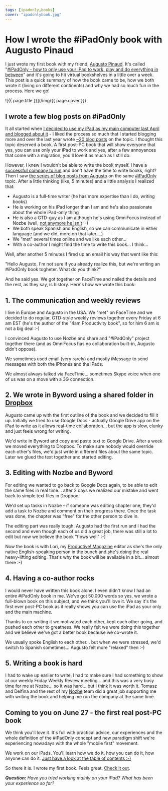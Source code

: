 ```yaml
---
tags: [ipadonly,books]
cover: "ipadonlybook.jpg"
---
```


# How I wrote the #iPadOnly book with Augusto Pinaud

I just wrote my first book with my friend, [Augusto Pinaud][ap]. It's called "[#iPadOnly - how to only use your iPad to work, play and do everything in between][io]" and it's going to hit virtual bookshelves in a little over a week. This post is a quick summary of how the book came to be, how we both wrote it (living on different continents) and why we had so much fun in the process. Here we go!

<!--More-->

![{{ page.title }}](/img/{{ page.cover }})

## I wrote a few blog posts on #iPadOnly

It all started when [I decided to use my iPad as my main computer last April and blogged about it][i1] - I liked the process so much that I started blogging more and over the last year wrote [~20 blog posts][i] on the topic. I thought this topic deserved a book. A first post-PC book that will show everyone that yes, you can use only your iPad to work and yes, after a few annoyances that come with a migration, you'll love it as much as I still do.

However, I knew I wouldn't be able to write the book myself. I have a [successful company to run][n] and don't have the time to write books, right? Then I saw [the series of blog posts from Augusto][a1] on the same  [#iPadOnly][i] topic. After a little thinking (like, 5 minutes) and a little analysis I realized that:

* Augusto is a full-time writer (he has more expertise than I do, writing books)
* He is working on his iPad longer than I am and he's also passionate about the whole iPad-only thing
* He is also a GTD-guy as I am although he's using OmniFocus instead of Nozbe (well, [not anymore he isn't][a2] :-)
* We both speak Spanish and English, so we can communicate in either language (and we did, more on that later....)
* We "met" several times online and we like each other...
* With a co-author I might find the time to write this book... I think...

Well, after another 5 minutes I fired up an email his way that went like this:

"Hello Augusto, I'm not sure if you already realize this, but we're writing an #iPadOnly book togheter. What do you think?"

And he said yes. We got together on FaceTime and nailed the details and the rest, as they say, is history. Here's how we wrote this book:



## 1. The communication and weekly reviews

I live in Europe and Augusto in the USA. We "met" on FaceTime and we decided to do regular, GTD-style weekly reviews together every Friday at 6 am EST (he's the author of the "4am Productivity book", so for him 6 am is not a big deal :-)

I convinced Augusto to use Nozbe and share and "#iPadOnly" project together there (and as OmniFocus has no collaboration built-in, Augusto didn't oppose).

We sometimes used email (very rarely) and mostly iMessage to send messages with both the iPhones and the iPads.

We almost always talked via FaceTime... sometimes Skype voice when one of us was on a move with a 3G connection.

## 2. We wrote in Byword using a shared folder in [Dropbox][d]

Augusto came up with the first outline of the book and we decided to fill it up. Initially we tried to use Google Docs - actually Google Drive app on the iPad to write as it allows real-time collaboration... but the app is slow, clunky and just feels wrong for writing.

We'd write in Byword and copy and paste text to Google Drive. After a week we moved everything to Dropbox. To make sure nobody would override each other's files, we'd just write in different files about the same topic. Later we glued the text together and started editing.

## 3. Editing with Nozbe and Byword

For editing we wanted to go back to Google Docs again, to be able to edit the same files in real time... after 2 days we realized our mistake and went back to simple text files in Dropbox.

We'd set up tasks in Nozbe - if someone was editing chapter one, they'd add a task to Nozbe and comment on their progress there. Once the task was done, the chapter was "free" for the other person to dive in.

The editing part was really tough. Augusto had the first run and I had the second and even though each of us did a great job, there was still a lot to edit but now we believe the book "flows well" :-)

Now the book is with Lori, my [Productive! Magazine][p] editor as she's the only native English-speaking person in the bunch and she's doing the real heavy-lifting editing. That's why the book will be available in a bit... almost there :-)

## 4. Having a co-author rocks

I would never have written this book alone. I even didn't know I had an entire #iPadOnly book in me. We've got 50,000 words so yes, we wrote a full-blown book on this subject, and we think you'll love it. We say it's the first ever post-PC book as it really shows you can use the iPad as your only and the main machine.

Thanks to co-writing it we motivated each other, kept each other going, and pushed each other to greatness. We really felt we were doing this together and we believe we've got a better book because we co-wrote it.

We usually spoke English to each other... but when we were stressed, we'd switch to Spanish sometimes... Augusto felt more "relaxed" then :-)

## 5. Writing a book is hard

I had to wake up earlier to write, I had to make sure I had something to show at our weekly Friday Weekly Review meeting... and this was a very busy time for me at Nozbe... so it was hard... but I think it was worth it. Tomasz and Delfina and the rest of my [Nozbe][n] team did a great job supporting me with writing the book and helping me run the company at the same time.

## Coming to you on June 27 - the first real post-PC book

We think you'll love it. It's full with practical advice, our experiences and the whole definition of the #iPadOnly concept and new paradigm shift we're experiencing nowadays with the whole "mobile first" movement.

We work on our iPads. You'll learn how we do it, how you can do it, how anyone can do it. [Just have a look at the table of contents :-)][it]

So there it is. I wrote my first book. Feels great. [Check it out][io].

***Question:** Have you tried working mainly on your iPad? What has been your experience so far?*

[i1]: http://www.michaelsliwinski.com/part-1-the-clouds-ipad-as-my-main-computer
[ap]: http://www.augustopinaud.com/
[a1]: http://augustopinaud.com/category/working-on-my-ipad/
[a2]: http://augustopinaud.com/exploring-outside-of-the-comfort-zone-or-should-we-called-the-dangerous-zone/
[io]: http://www.ipadonly.net/
[it]: http://www.ipadonly.net/book/
[n]: http://www.nozbe.com/
[ns]: http://www.nozbe.com/signup
[p]: http://www.productivemagazine.com/
[s]: http://www.michaelsliwinski.com/productive_show
[t]: http://twitter.com/MSliwinski
[i]: http://www.michaelsliwinski.com/tag/ipadonly
[e]: http://www.michaelsliwinski.com/how-i-use-evernote
[d]: http://db.tt/kD7Liux

[n]: https://michael.gratis/nozbe